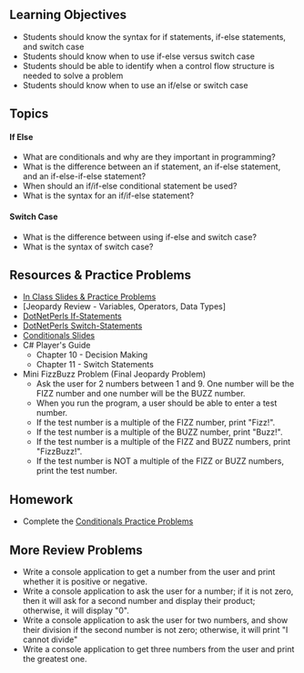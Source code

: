 ## Learning Objectives
- Students should know the syntax for if statements, if-else statements, and switch case
- Students should know when to use if-else versus switch case
- Students should be able to identify when a control flow structure is needed to solve a problem
- Students should know when to use an if/else or switch case

## Topics
#### If Else
- What are conditionals and why are they important in programming?
- What is the difference between an if statement, an if-else statement, and an if-else-if-else statement?
- When should an if/if-else conditional statement be used?
- What is the syntax for an if/if-else statement?

#### Switch Case
- What is the difference between using if-else and switch case?
- What is the syntax of switch case?

## Resources & Practice Problems
- [In Class Slides & Practice Problems](https://docs.google.com/presentation/d/1uiZSzAgxRBcTNypdd00RbV513Nl_knB_ETrLPUsCLfY/edit?usp=sharing)
- [Jeopardy Review - Variables, Operators, Data Types]
- [DotNetPerls If-Statements](https://www.dotnetperls.com/if)
- [DotNetPerls Switch-Statements](https://www.dotnetperls.com/switch)
- [Conditionals Slides](https://docs.google.com/presentation/d/1QeQS5ZY0srAWsvMAPqnH2vSDn1cNZu7DXrgd1nw2piE/edit?usp=sharing)
- C# Player's Guide
  - Chapter 10 - Decision Making
  - Chapter 11 - Switch Statements
- Mini FizzBuzz Problem (Final Jeopardy Problem)
  - Ask the user for 2 numbers between 1 and 9. One number will be the FIZZ number and one number will be the BUZZ number. 
  - When you run the program, a user should be able to enter a test number.
  - If the test number is a multiple of the FIZZ number, print "Fizz!".
  - If the test number is a multiple of the BUZZ number, print "Buzz!".
  - If the test number is a multiple of the FIZZ and BUZZ numbers, print "FizzBuzz!".
  - If the test number is NOT a multiple of the FIZZ or BUZZ numbers, print the test number.
  

## Homework
- Complete the [Conditionals Practice Problems](https://docs.google.com/document/d/1hpsE4Xfr6k8I2JTbUcD4pueXEAaRjWFd_JDOJqe2UMw/edit?usp=sharing)

## More Review Problems
- Write a console application to get a number from the user and print whether it is positive or negative.
- Write a console application to ask the user for a number; if it is not zero, then it will ask for a second number and display their product; otherwise, it will display "0".
- Write a console application to ask the user for two numbers, and show their division if the second number is not zero; otherwise, it will print "I cannot divide"
- Write a console application to get three numbers from the user and print the greatest one.






